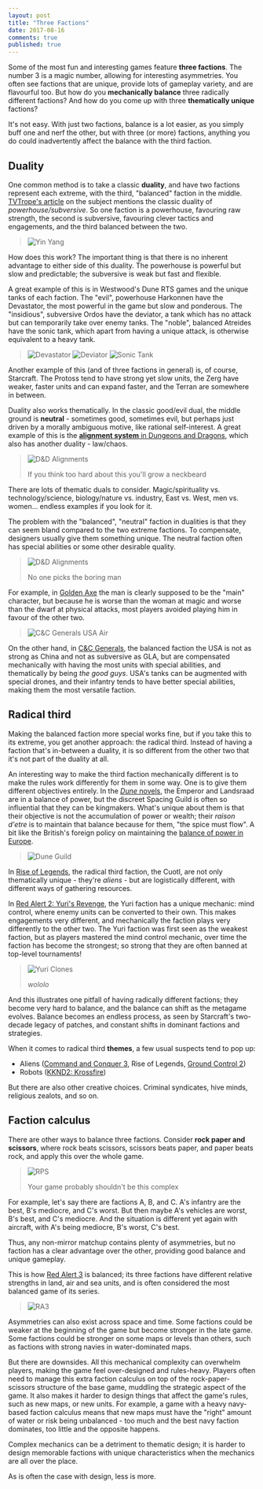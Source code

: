 ```yaml
---
layout: post
title: "Three Factions"
date: 2017-08-16
comments: true
published: true
---
```


Some of the most fun and interesting games feature **three factions**. The number 3 is a magic number, allowing for interesting asymmetries. You often see factions that are unique, provide lots of gameplay variety, and are flavourful too. But how do you **mechanically balance** three radically different factions? And how do you come up with three **thematically unique** factions?

It's not easy. With just two factions, balance is a lot easier, as you simply buff one and nerf the other, but with three (or more) factions, anything you do could inadvertently affect the balance with the third faction.

## Duality

One common method is to take a classic **duality**, and have two factions represent each extreme, with the third, "balanced" faction in the middle. [TVTrope's article](http://tvtropes.org/pmwiki/pmwiki.php/Main/FactionCalculus) on the subject mentions the classic duality of *powerhouse/subversive*. So one faction is a powerhouse, favouring raw strength, the second is subversive, favouring clever tactics and engagements, and the third balanced between the two.

> ![Yin Yang](https://raw.githubusercontent.com/cxong/cxong.github.io/master/_posts/yinyang.gif)

How does this work? The important thing is that there is no inherent advantage to either side of this duality. The powerhouse is powerful but slow and predictable; the subversive is weak but fast and flexible.

A great example of this is in Westwood's Dune RTS games and the unique tanks of each faction. The "evil", powerhouse Harkonnen have the Devastator, the most powerful in the game but slow and ponderous. The "insidious", subversive Ordos have the deviator, a tank which has no attack but can temporarily take over enemy tanks. The "noble", balanced Atreides have the sonic tank, which apart from having a unique attack, is otherwise equivalent to a heavy tank.

> ![Devastator](https://raw.githubusercontent.com/cxong/cxong.github.io/master/_posts/devastator.gif)
> ![Deviator](https://raw.githubusercontent.com/cxong/cxong.github.io/master/_posts/deviator.jpg)
> ![Sonic Tank](https://raw.githubusercontent.com/cxong/cxong.github.io/master/_posts/sonictank.jpg)

Another example of this (and of three factions in general) is, of course, Starcraft. The Protoss tend to have strong yet slow units, the Zerg have weaker, faster units and can expand faster, and the Terran are somewhere in between.

Duality also works thematically. In the classic good/evil dual, the middle ground is **neutral** - sometimes good, sometimes evil, but perhaps just driven by a morally ambiguous motive, like rational self-interest. A great example of this is the [**alignment system** in Dungeons and Dragons](http://easydamus.com/alignment.html), which also has another duality - law/chaos.

> ![D&D Alignments](https://raw.githubusercontent.com/cxong/cxong.github.io/master/_posts/alignment.png)
> 
> If you think too hard about this you'll grow a neckbeard

There are lots of thematic duals to consider. Magic/spirituality vs. technology/science, biology/nature vs. industry, East vs. West, men vs. women... endless examples if you look for it.

The problem with the "balanced", "neutral" faction in dualities is that they can seem bland compared to the two extreme factions. To compensate, designers usually give them something unique. The neutral faction often has special abilities or some other desirable quality.


> ![D&D Alignments](https://raw.githubusercontent.com/cxong/cxong.github.io/master/_posts/goldenaxe.png)
> 
> No one picks the boring man

For example, in [Golden Axe](https://en.wikipedia.org/wiki/Golden_Axe_(video_game)) the man is clearly supposed to be the "main" character, but because he is worse than the woman at magic and worse than the dwarf at physical attacks, most players avoided playing him in favour of the other two.

> ![C&C Generals USA Air](https://raw.githubusercontent.com/cxong/cxong.github.io/master/_posts/cnc_generals_usa.jpg)

On the other hand, in [C&C Generals](https://en.wikipedia.org/wiki/Command_%26_Conquer:_Generals), the balanced faction the USA is not as strong as China and not as subversive as GLA, but are compensated mechanically with having the most units with special abilities, and thematically by being *the good guys*. USA's tanks can be augmented with special drones, and their infantry tends to have better special abilities, making them the most versatile faction.

## Radical third

Making the balanced faction more special works fine, but if you take this to its extreme, you get another approach: the radical third. Instead of having a faction that's in-between a duality, it is so different from the other two that it's not part of the duality at all.

An interesting way to make the third faction mechanically different is to make the rules work differently for them in some way. One is to give them different objectives entirely. In the [*Dune* novels](https://en.wikipedia.org/wiki/Dune_(novel)), the Emperor and Landsraad are in a balance of power, but the discreet Spacing Guild is often so influential that they can be kingmakers. What's unique about them is that their objective is not the accumulation of power or wealth; their *raison d'etre* is to maintain that balance because for them, "the spice must flow". A bit like the British's foreign policy on maintaining the [balance of power in Europe](https://en.wikipedia.org/wiki/European_balance_of_power). 

> ![Dune Guild](https://raw.githubusercontent.com/cxong/cxong.github.io/master/_posts/dune_guild.jpg)

In [Rise of Legends](https://en.wikipedia.org/wiki/Rise_of_Nations:_Rise_of_Legends), the radical third faction, the Cuotl, are not only thematically unique - they're *aliens* - but are logistically different, with different ways of gathering resources.

In [Red Alert 2: Yuri's Revenge](https://en.wikipedia.org/wiki/Command_%26_Conquer:_Yuri%27s_Revenge), the Yuri faction has a unique mechanic: mind control, where enemy units can be converted to their own. This makes engagements very different, and mechanically the faction plays very differently to the other two. The Yuri faction was first seen as the weakest faction, but as players mastered the mind control mechanic, over time the faction has become the strongest; so strong that they are often banned at top-level tournaments!

> ![Yuri Clones](https://raw.githubusercontent.com/cxong/cxong.github.io/master/_posts/yuri_clones.png)
> 
> *wololo*

And this illustrates one pitfall of having radically different factions; they become very hard to balance, and the balance can shift as the metagame evolves. Balance becomes an endless process, as seen by Starcraft's two-decade legacy of patches, and constant shifts in dominant factions and strategies.

When it comes to radical third **themes**, a few usual suspects tend to pop up:
- Aliens ([Command and Conquer 3](https://en.wikipedia.org/wiki/Command_%26_Conquer_3:_Tiberium_Wars), Rise of Legends, [Ground Control 2](https://en.wikipedia.org/wiki/Ground_Control_II:_Operation_Exodus))
- Robots ([KKND2: Krossfire](https://en.wikipedia.org/wiki/KKND2:_Krossfire))

But there are also other creative choices. Criminal syndicates, hive minds, religious zealots, and so on.

## Faction calculus

There are other ways to balance three factions. Consider **rock paper and scissors**, where rock beats scissors, scissors beats paper, and paper beats rock, and apply this over the whole game.

> ![RPS](https://raw.githubusercontent.com/cxong/cxong.github.io/master/_posts/rps.jpg)
> 
> Your game probably shouldn't be this complex

For example, let's say there are factions A, B, and C. A's infantry are the best, B's mediocre, and C's worst. But then maybe A's vehicles are worst, B's best, and C's mediocre. And the situation is different yet again with aircraft, with A's being mediocre, B's worst, C's best.

Thus, any non-mirror matchup contains plenty of asymmetries, but no faction has a clear advantage over the other, providing good balance and unique gameplay.

This is how [Red Alert 3](https://en.wikipedia.org/wiki/Command_%26_Conquer:_Red_Alert_3) is balanced; its three factions have different relative strengths in land, air and sea units, and is often considered the most balanced game of its series.

> ![RA3](https://raw.githubusercontent.com/cxong/cxong.github.io/master/_posts/ra3.png)

Asymmetries can also exist across space and time. Some factions could be weaker at the beginning of the game but become stronger in the late game. Some factions could be stronger on some maps or levels than others, such as factions with strong navies in water-dominated maps.

But there are downsides. All this mechanical complexity can overwhelm players, making the game feel over-designed and rules-heavy. Players often need to manage this extra faction calculus on top of the rock-paper-scissors structure of the base game, muddling the strategic aspect of the game. It also makes it harder to design things that affect the game's rules, such as new maps, or new units. For example, a game with a heavy navy-based faction calculus means that new maps must have the "right" amount of water or risk being unbalanced - too much and the best navy faction dominates, too little and the opposite happens.

Complex mechanics can be a detriment to thematic design; it is harder to design memorable factions with unique characteristics when the mechanics are all over the place.

As is often the case with design, less is more.
